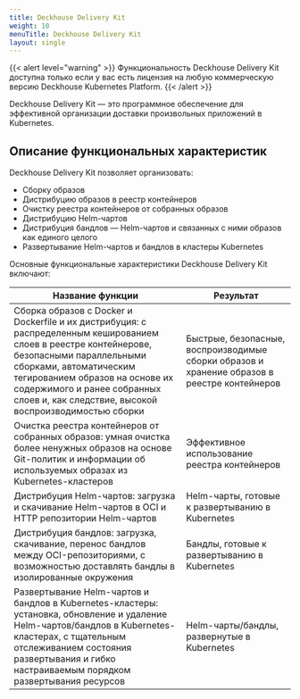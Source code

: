 ```yaml
---
title: Deckhouse Delivery Kit
weight: 10
menuTitle: Deckhouse Delivery Kit
layout: single
---
```


{{< alert level="warning" >}}
Функциональность Deckhouse Delivery Kit доступна только если у вас есть лицензия на любую коммерческую версию Deckhouse Kubernetes Platform.
{{< /alert >}}

Deckhouse Delivery Kit — это программное обеспечение для эффективной организации доставки произвольных приложений в Kubernetes.

## Описание функциональных характеристик

Deckhouse Delivery Kit позволяет организовать:
* Сборку образов
* Дистрибуцию образов в реестр контейнеров
* Очистку реестра контейнеров от собранных образов
* Дистрибуцию Helm-чартов
* Дистрибуция бандлов — Helm-чартов и связанных с ними образов как единого целого
* Развертывание Helm-чартов и бандлов в кластеры Kubernetes

Основные функциональные характеристики Deckhouse Delivery Kit включают:

| Название функции | Результат |
| --- | ---- |
| Сборка образов с Docker и Dockerfile и их дистрибуция: с распределенным кешированием слоев в реестре контейнерове, безопасными параллельными сборками, автоматическим тегированием образов на основе их содержимого и ранее собранных слоев и, как следствие, высокой воспроизводимостью сборки | Быстрые, безопасные, воспроизводимые сборки образов и хранение образов в реестре контейнеров |
| Очистка реестра контейнеров от собранных образов: умная очистка более ненужных образов на основе Git-политик и информации об используемых образах из Kubernetes-кластеров | Эффективное использование реестра контейнеров |
| Дистрибуция Helm-чартов: загрузка и скачивание Helm-чартов в OCI и HTTP репозитории Helm-чартов | Helm-чарты, готовые к развертыванию в Kubernetes |
| Дистрибуция бандлов: загрузка, скачивание, перенос бандлов между OCI-репозиториями, с возможностью доставлять бандлы в изолированные окружения | Бандлы, готовые к развертыванию в Kubernetes |
| Развертывание Helm-чартов и бандлов в Kubernetes-кластеры: установка, обновление и удаление Helm-чартов/бандлов в Kubernetes-кластерах, с тщательным отслеживанием состояния развертывания и гибко настраиваемым порядком развертывания ресурсов | Helm-чарты/бандлы, развернутые в Kubernetes |
